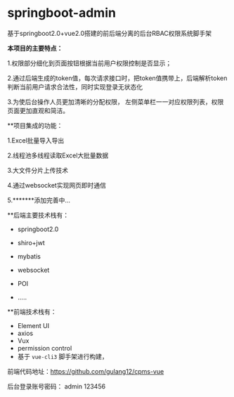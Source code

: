 # springboot-admin
基于springboot2.0+vue2.0搭建的前后端分离的后台RBAC权限系统脚手架

**本项目的主要特点：**

   1.权限部分细化到页面按钮根据当前用户权限控制是否显示；

   2.通过后端生成的token值，每次请求接口时，把token值携带上，后端解析token判断当前用户请求合法性，同时实现登录无状态化

   3.为使后台操作人员更加清晰的分配权限， 左侧菜单栏一一对应权限列表，权限页面更加直观和简洁。

**项目集成的功能：

  1.Excel批量导入导出

  2.线程池多线程读取Excel大批量数据

  3.大文件分片上传技术

  4.通过websocket实现网页即时通信

  5.*******添加完善中...


**后端主要技术栈有：

- springboot2.0

- shiro+jwt

- mybatis

- websocket

- POI

- .....


**前端技术栈有：

-  Element UI
- axios
- Vux
- permission control
- 基于 `vue-cli3` 脚手架进行构建，

前端代码地址：https://github.com/gulang12/cpms-vue

后台登录账号密码： admin 123456

​    




